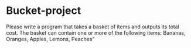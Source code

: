 # Bucket-project

Please write a program that takes a basket of items and outputs its total cost.
The basket can contain one or more of the following items: Bananas, Oranges, Apples, Lemons, Peaches" 
